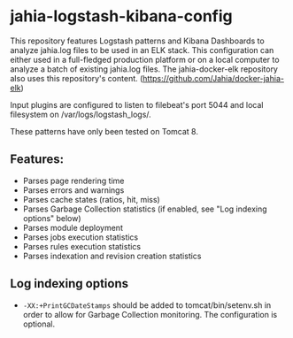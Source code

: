 # jahia-logstash-kibana-config

This repository features Logstash patterns and Kibana Dashboards to analyze jahia.log files to be used in an ELK stack.
This configuration can either used in a full-fledged production platform or on a local computer to analyze a batch of existing jahia.log files. The jahia-docker-elk repository also uses this repository's content. (https://github.com/Jahia/docker-jahia-elk)

Input plugins are configured to listen to filebeat's port 5044 and local filesystem on /var/logs/logstash_logs/.

These patterns have only been tested on Tomcat 8.

## Features:
 * Parses page rendering time
 * Parses errors and warnings
 * Parses cache states (ratios, hit, miss)
 * Parses Garbage Collection statistics (if enabled, see "Log indexing options" below)
 * Parses module deployment 
 * Parses jobs execution statistics
 * Parses rules execution statistics
 * Parses indexation and revision creation statistics

## Log indexing options
 * `-XX:+PrintGCDateStamps` should be added to tomcat/bin/setenv.sh in order to allow for Garbage Collection monitoring. The configuration is optional.
